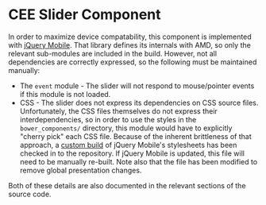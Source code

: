 # CEE Slider Component

In order to maximize device compatability, this component is implemented with
[jQuery Mobile](http://jquerymobile.com/). That library defines its internals
with AMD, so only the relevant sub-modules are included in the build. However,
not all dependencies are correctly expressed, so the following must be
maintained manually:

- The `event` module - The slider will not respond to mouse/pointer events if
  this module is not loaded.
- CSS - The slider does not express its dependencies on CSS source files.
  Unfortunately, the CSS files themselves do not express their
  interdependencies, so in order to use the styles in the `bower_components/`
  directory, this module would have to explicitly "cherry pick" each CSS file.
  Because of the inherent brittleness of that approach, a [custom
  build](http://jquerymobile.com/download-builder/) of jQuery Mobile's
  stylesheets has been checked in to the repository. If jQuery Mobile is
  updated, this file will need to be manually re-built. Note also that the file
  has been modified to remove global presentation changes.

Both of these details are also documented in the relevant sections of the
source code.
